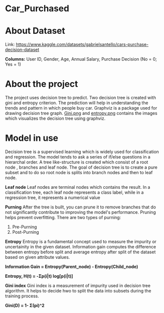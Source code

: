 # Car_Purchased

# About Dataset
Link: https://www.kaggle.com/datasets/gabrielsantello/cars-purchase-decision-dataset

**Columns:**
User ID,
Gender,
Age,
Annual Salary,
Purchase Decision (No = 0; Yes = 1)

# About the project
The project uses decision tree to predict. Two decision tree is created with gini and entropy criterion. 
The prediction will help in understanding the trends and pattern in which people buy car.
Graphviz is a package used for drawing decision tree graph. [Gini.png](https://github.com/Divyam88/Car_Purchased/blob/main/gini.png)
and [entropy.png](https://github.com/Divyam88/Car_Purchased/blob/main/entropy.png) contains the images 
which visualizes the decision tree using graphviz. 

# Model in use
Decision tree is a supervised learning which is widely used for classification and regression. The model tends to ask
a series of if/else questions in a hierarchal order. A tree like-structure is created which consist of a root node , branches and leaf node.
The goal of decision tree is to create a pure subset and to do so root node is splits into branch nodes and then to leaf node.

**Leaf node**
Leaf nodes are terminal nodes which contains the result. In a classification tree, each leaf node represents a class label,
while in a regression tree, it represents a numerical value

**Purning**
After the tree is built, you can prune it to remove branches that do not significantly contribute to improving the model's performance. 
Pruning helps prevent overfitting.
There are two types of purning:
1) Pre-Purning
2) Post-Purning

**Entropy**
Entropy is a fundamental concept used to measure the impurity or uncertainity in the given dataset. Information gain computes the 
difference between entropy before split and average entropy after split of the dataset based on given attribute values.

**Information Gain = Entropy(Parent_node) - Entropy(Child_node)**

**Entropy, H(t) = -Σp(i|t) log[p(i|t)]**

**Gini index**
Gini index is a measurement of impurity used in decision tree algorithm.
It helps to decide hwo to split the data into subsets during the training process.

**Gini(D) = 1- Σ(pi)^2**



